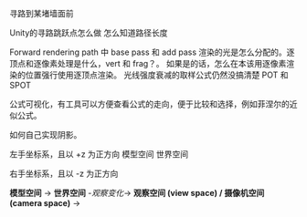 寻路到某堵墙面前

Unity的寻路跳跃点怎么做
怎么知道路径长度

Forward rendering path 中 base pass 和 add pass 渲染的光是怎么分配的。逐顶点和逐像素处理是什么，vert 和 frag？。
如果是的话，怎么在本该用逐像素渲染的位置强行使用逐顶点渲染。
光线强度衰减的取样公式仍然没搞清楚 POT 和 SPOT

公式可视化，有工具可以方便查看公式的走向，便于比较和选择，例如菲涅尔的近似公式。

如何自己实现阴影。

左手坐标系，且以 +z 为正方向
模型空间
世界空间

右手坐标系，且以 -z 为正方向

**模型空间** -> **世界空间** -*观察变化*-> **观察空间 (view space) / 摄像机空间 (camera space)** -> 